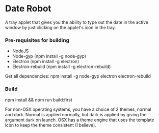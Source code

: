 # Date Robot
A tray applet that gives you the ability to type out the date in the active window by just clicking on the applet's icon in the tray.

### Pre-requisites for building
 * NodeJS
 * Node-gyp (npm install -g node-gyp)
 * Electron (npm install -g electron)
 * Electron-rebuild (npm install -g electron-rebuild)

Get all dependencies: npm install -g node-gyp electron electron-rebuild
 
### Build
npm install && npm run build:first

For non-OSX operating systems, you have a choice of 2 themes, normal and dark.
Normal is applied normally, but dark is applied by giving the argument `dark` on launch.
OSX has a theme engine that uses the template icon to keep the theme consistent (I believe).